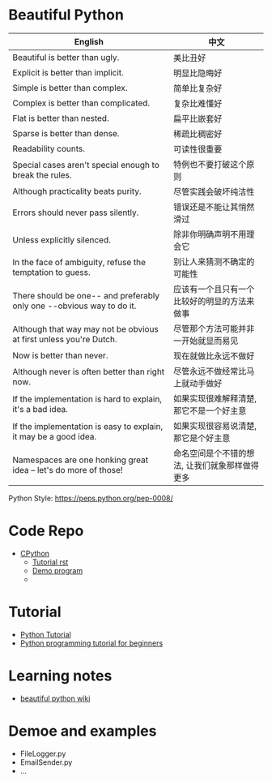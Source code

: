 # Beautiful Python


English                                     | 中文
---------------------------------------- | -------------
Beautiful is better than ugly.           | 美比丑好
Explicit is better than implicit.    | 明显比隐晦好
Simple is better than complex.       | 简单比复杂好
Complex is better than complicated.  | 复杂比难懂好
Flat is better than nested.			 | 扁平比嵌套好
Sparse is better than dense.         | 稀疏比稠密好
Readability counts.                  | 可读性很重要
Special cases aren't special enough to break the rules.  | 特例也不要打破这个原则
Although practicality beats purity.                      | 尽管实践会破坏纯洁性
Errors should never pass silently.                       | 错误还是不能让其悄然滑过
Unless explicitly silenced.                              | 除非你明确声明不用理会它
In the face of ambiguity, refuse the temptation to guess. | 别让人来猜测不确定的可能性
There should be one-- and preferably only one --obvious way to do it. | 应该有一个且只有一个比较好的明显的方法来做事
Although that way may not be obvious at first unless you're Dutch. | 尽管那个方法可能并非一开始就显而易见
Now is better than never. | 现在就做比永远不做好
Although never is often better than right now. | 尽管永远不做经常比马上就动手做好
If the implementation is hard to explain, it's a bad idea. | 如果实现很难解释清楚, 那它不是一个好主意
If the implementation is easy to explain, it may be a good idea. | 如果实现很容易说清楚, 那它是个好主意
Namespaces are one honking great idea – let's do more of those! | 命名空间是个不错的想法, 让我们就象那样做得更多

Python Style: https://peps.python.org/pep-0008/

# Code Repo

* [CPython](https://github.com/python/cpython)
  - [Tutorial rst](https://github.com/python/cpython/blob/main/Doc/tutorial)
  - [Demo program](https://github.com/python/cpython/blob/main/Tools/demo)
  - 
# Tutorial

* [Python Tutorial](https://docs.python.org/3/tutorial/)
* [Python programming tutorial for beginners](https://github.com/Akuli/python-tutorial)


# Learning notes

* [beautiful python wiki](https://github.com/walterfan/beautiful_python/wiki)


# Demoe and examples
* FileLogger.py
* EmailSender.py
* ...


